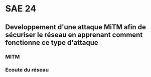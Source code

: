 # SAE 24
## **Developpement d'une attaque MiTM afin de sécuriser le réseau en apprenant comment fonctionne ce type d'attaque**
### MITM
### Ecoute du réseau

